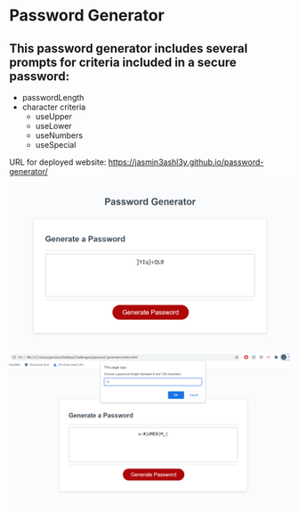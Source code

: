 # Password Generator

## This password generator includes several prompts for criteria included in a secure password:

- passwordLength
- character criteria
  - useUpper
  - useLower
  - useNumbers
  - useSpecial

URL for deployed website: https://jasmin3ashl3y.github.io/password-generator/

![result page](assets/screenshot_1.png)

![criteria prompt](assets/screenshot_2.png)
